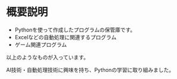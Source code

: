 <h1>概要説明</h1>
<ul>
  <li>Pythonを使って作成したプログラムの保管庫です。</li>
  <li>Excelなどの自動処理に関連するプログラム</li>
  <li>ゲーム関連プログラム</li>
</ul>
<p>以上のようなものが入っています。</p>
<p>AI技術・自動処理技術に興味を持ち、Pythonの学習に取り組みました。</p>
